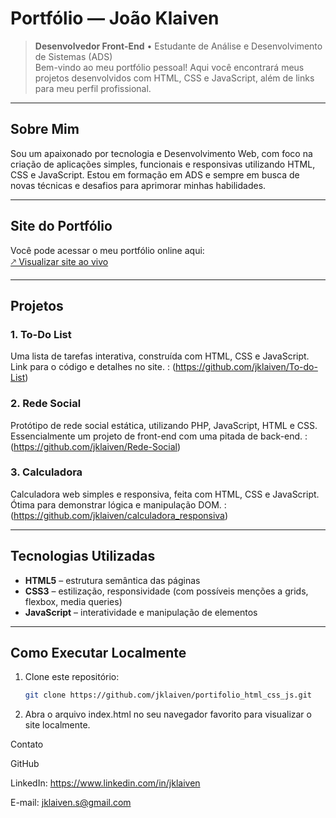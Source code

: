 # Portfólio — João Klaiven

> **Desenvolvedor Front-End** • Estudante de Análise e Desenvolvimento de Sistemas (ADS)  
> Bem-vindo ao meu portfólio pessoal! Aqui você encontrará meus projetos desenvolvidos com HTML, CSS e JavaScript, além de links para meu perfil profissional.

---

##  Sobre Mim

Sou um apaixonado por tecnologia e Desenvolvimento Web, com foco na criação de aplicações simples, funcionais e responsivas utilizando HTML, CSS e JavaScript. Estou em formação em ADS e sempre em busca de novas técnicas e desafios para aprimorar minhas habilidades.

---

##  Site do Portfólio

Você pode acessar o meu portfólio online aqui:  
[🡕 Visualizar site ao vivo](https://jklaiven.github.io/portifolio_html_css_js/)  

---

##  Projetos

### 1. To-Do List  
Uma lista de tarefas interativa, construída com HTML, CSS e JavaScript.  
Link para o código e detalhes no site. : (https://github.com/jklaiven/To-do-List)

### 2. Rede Social 
Protótipo de rede social estática, utilizando PHP, JavaScript, HTML e CSS.  
Essencialmente um projeto de front-end com uma pitada de back-end. : (https://github.com/jklaiven/Rede-Social)

### 3. Calculadora  
Calculadora web simples e responsiva, feita com HTML, CSS e JavaScript.  
Ótima para demonstrar lógica e manipulação DOM. : (https://github.com/jklaiven/calculadora_responsiva)

---

##  Tecnologias Utilizadas

- **HTML5** – estrutura semântica das páginas  
- **CSS3** – estilização, responsividade (com possíveis menções a grids, flexbox, media queries)  
- **JavaScript** – interatividade e manipulação de elementos  

---

##  Como Executar Localmente

1. Clone este repositório:  
   ```bash
   git clone https://github.com/jklaiven/portifolio_html_css_js.git
2. Abra o arquivo index.html no seu navegador favorito para visualizar o site localmente.

Contato

GitHub

LinkedIn: https://www.linkedin.com/in/jklaiven

E-mail: jklaiven.s@gmail.com
